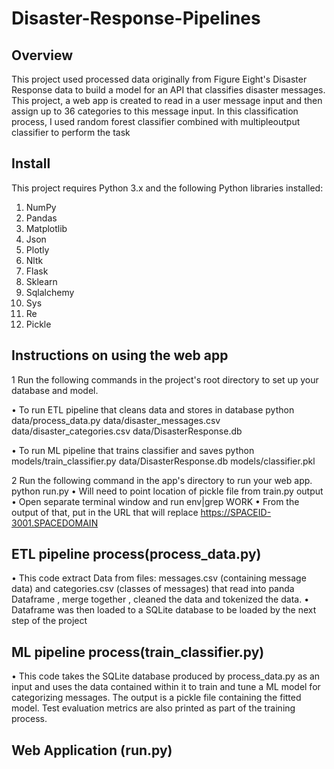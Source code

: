 # Disaster-Response-Pipelines

## Overview
This project used processed data originally from Figure Eight's Disaster Response data to build a model for an API that classifies disaster messages. This project, a web app is created to read in a user message input and then assign up to 36 categories to this message input. In this classification process, I used random forest classifier combined with multipleoutput classifier to perform the task

## Install
This project requires Python 3.x and the following Python libraries installed:
1.	NumPy
2.	Pandas
3.	Matplotlib
4.	Json
5.	Plotly
6.	Nltk
7.	Flask
8.	Sklearn
9.	Sqlalchemy
10.	Sys
11.	Re
12.	Pickle

## Instructions on using the web app

1	Run the following commands in the project's root directory to set up your database and model.

•	To run ETL pipeline that cleans data and stores in database python data/process_data.py data/disaster_messages.csv data/disaster_categories.csv data/DisasterResponse.db

•	To run ML pipeline that trains classifier and saves python models/train_classifier.py data/DisasterResponse.db models/classifier.pkl

2	Run the following command in the app's directory to run your web app. python run.py
•	Will need to point location of pickle file from train.py output
•	Open separate terminal window and run env|grep WORK
•	From the output of that, put in the URL that will replace https://SPACEID-3001.SPACEDOMAIN



## ETL pipeline process(process_data.py)
•	This code extract Data from  files: messages.csv (containing message data) and categories.csv (classes of messages) that read into  panda Dataframe , merge together , cleaned the data and tokenized the data.
•	Dataframe was then loaded to a SQLite database to be loaded by the next step of the project

## ML pipeline process(train_classifier.py)
•	This code takes the SQLite database produced by process_data.py as an input and uses the data contained within it to train and tune a ML model for categorizing messages. The output is a pickle file containing the fitted model. Test evaluation metrics are also printed as part of the training process.

## Web Application (run.py)




